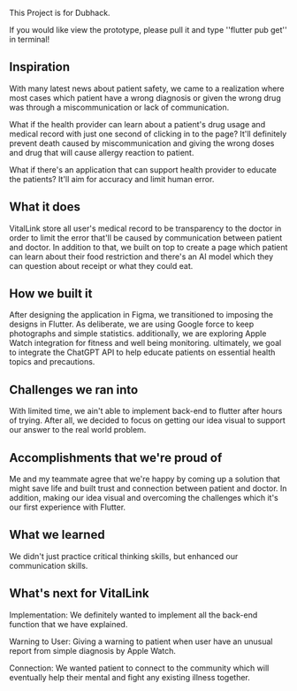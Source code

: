 This Project is for Dubhack.

If you would like view the prototype, please pull it and type ''flutter pub get'' in terminal!

## Inspiration
With many latest news about patient safety, we came to a realization where most cases which patient have a wrong diagnosis or given the wrong drug was through a miscommunication or lack of communication. 

What if the health provider can learn about a patient's drug usage and medical record with just one second of clicking in to the page? It'll definitely prevent death caused by miscommunication and giving the wrong doses and drug that will cause allergy reaction to patient.

What if there's an application that can support health provider to educate the patients? It'll aim for accuracy and limit human error.

## What it does
VitalLink store all user's medical record to be transparency to the doctor in order to limit the error that'll be caused by communication between patient and doctor. In addition to that, we built on top to create a page which patient can learn about their food restriction and there's an AI model which they can question about receipt or what they could eat.

## How we built it
After designing the application in Figma, we transitioned to imposing the designs in Flutter. As deliberate, we are using Google force to keep photographs and simple statistics. additionally, we are exploring Apple Watch integration for fitness and well being monitoring. ultimately, we goal to integrate the ChatGPT API to help educate patients on essential health topics and precautions.

## Challenges we ran into
With limited time, we ain't able to implement back-end to flutter after hours of trying. After all, we decided to focus on getting our idea visual to support our answer to the real world problem.

## Accomplishments that we're proud of
Me and my teammate agree that we're happy by coming up a solution that might save life and built trust and connection between patient and doctor. In addition, making our idea visual and overcoming the challenges which it's our first experience with Flutter.

## What we learned
We didn't just practice critical thinking skills, but enhanced our communication skills. 

## What's next for VitalLink
Implementation: We definitely wanted to implement all the back-end function that we have explained. 

Warning to User: Giving a warning to patient when user have an unusual report from simple diagnosis by Apple Watch. 

Connection: We wanted patient to connect to the community which will eventually help their mental and fight any existing illness together.
